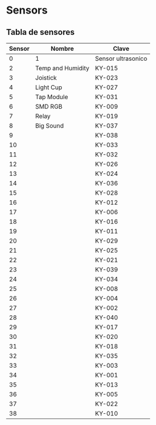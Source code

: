 # Sensors
## Tabla de sensores
| Sensor | Nombre | Clave |
| - | - | - |
0| 1 | Sensor ultrasonico | HC-SR04 |
| 2 | Temp and Humidity | KY-015 |
| 3 | Joistick | KY-023 |
| 4 | Light Cup | KY-027 |
| 5 | Tap Module | KY-031 |
| 6 | SMD RGB | KY-009 |
| 7 | Relay | KY-019 |
| 8 | Big Sound | KY-037 |
| 9 |  | KY-038 |
| 10 |  | KY-033 |
| 11 |  | KY-032 |
| 12 |  | KY-026 |
| 13 |  | KY-024 |
| 14 |  | KY-036 |
| 15 |  | KY-028 |
| 16 |  | KY-012 |
| 17 |  | KY-006 |
| 18 |  | KY-016 |
| 19 |  | KY-011 |
| 20 |  | KY-029 |
| 21 |  | KY-025 |
| 22 |  | KY-021 |
| 23 |  | KY-039 |
| 24 |  | KY-034 |
| 25 |  | KY-008 |
| 26 |  | KY-004 |
| 27 |  | KY-002 |
| 28 |  | KY-040 |
| 29 |  | KY-017 |
| 30 |  | KY-020 |
| 31 |  | KY-018 |
| 32 |  | KY-035 |
| 33 |  | KY-003 |
| 34 |  | KY-001|
| 35 |  | KY-013 |
| 36 |  | KY-005 |
| 37 |  | KY-022 |
| 38 |  | KY-010 |
